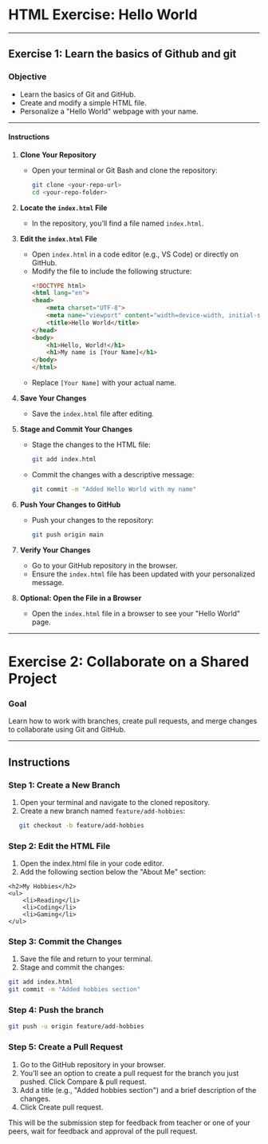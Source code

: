 # **HTML Exercise: Hello World**
---
## Exercise 1: Learn the basics of Github and git

### **Objective**
- Learn the basics of Git and GitHub.
- Create and modify a simple HTML file.
- Personalize a "Hello World" webpage with your name.
---

#### **Instructions**

1. **Clone Your Repository**
   - Open your terminal or Git Bash and clone the repository:
     ```bash
     git clone <your-repo-url>
     cd <your-repo-folder>
     ```

2. **Locate the `index.html` File**
   - In the repository, you’ll find a file named `index.html`.

3. **Edit the `index.html` File**
   - Open `index.html` in a code editor (e.g., VS Code) or directly on GitHub.
   - Modify the file to include the following structure:
     ```html
     <!DOCTYPE html>
     <html lang="en">
     <head>
         <meta charset="UTF-8">
         <meta name="viewport" content="width=device-width, initial-scale=1.0">
         <title>Hello World</title>
     </head>
     <body>
         <h1>Hello, World!</h1>
         <h1>My name is [Your Name]</h1>
     </body>
     </html>
     ```
   - Replace `[Your Name]` with your actual name.

4. **Save Your Changes**
   - Save the `index.html` file after editing.

5. **Stage and Commit Your Changes**
   - Stage the changes to the HTML file:
     ```bash
     git add index.html
     ```
   - Commit the changes with a descriptive message:
     ```bash
     git commit -m "Added Hello World with my name"
     ```

6. **Push Your Changes to GitHub**
   - Push your changes to the repository:
     ```bash
     git push origin main
     ```

7. **Verify Your Changes**
   - Go to your GitHub repository in the browser.
   - Ensure the `index.html` file has been updated with your personalized message.

8. **Optional: Open the File in a Browser**
   - Open the `index.html` file in a browser to see your "Hello World" page.

---
# Exercise 2: Collaborate on a Shared Project

### Goal
Learn how to work with branches, create pull requests, and merge changes to collaborate using Git and GitHub.

---

## Instructions

### Step 1: Create a New Branch
1. Open your terminal and navigate to the cloned repository.
2. Create a new branch named `feature/add-hobbies`:
```bash
   git checkout -b feature/add-hobbies
```
### Step 2: Edit the HTML File
1. Open the index.html file in your code editor.
2. Add the following section below the "About Me" section:
   
```
<h2>My Hobbies</h2>
<ul>
    <li>Reading</li>
    <li>Coding</li>
    <li>Gaming</li>
</ul>
```
###  Step 3: Commit the Changes
1. Save the file and return to your terminal.
2. Stage and commit the changes:

```bash
git add index.html
git commit -m "Added hobbies section"
```
###  Step 4: Push the branch

```bash
git push -u origin feature/add-hobbies
```

###  Step 5: Create a Pull Request
1. Go to the GitHub repository in your browser.
2. You’ll see an option to create a pull request for the branch you just pushed. Click Compare & pull request.
3. Add a title (e.g., "Added hobbies section") and a brief description of the changes.
4. Click Create pull request.

This will be the submission step for feedback from teacher or one of your peers, wait for feedback and approval of the pull request.
